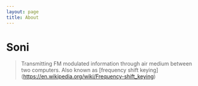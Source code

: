 ```yaml
---
layout: page
title: About
---
```

# Soni
>Transmitting FM modulated information through air medium between two computers. Also known as [frequency shift keying] (https://en.wikipedia.org/wiki/Frequency-shift_keying) 

